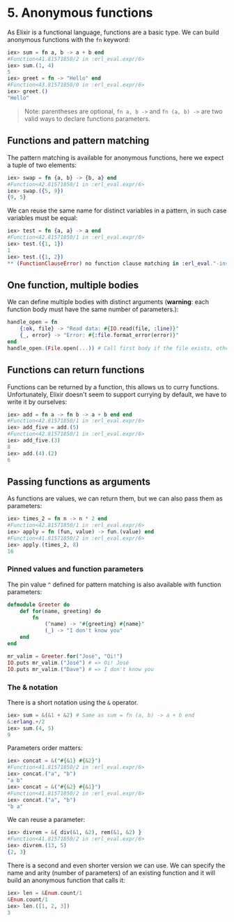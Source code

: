 # 5. Anonymous functions

As Elixir is a functional language, functions are a basic type. We can build anonymous functions with the `fn` keyword:  

```elixir
iex> sum = fn a, b -> a + b end
#Function<41.81571850/2 in :erl_eval.expr/6>
iex> sum.(1, 4)
5
iex> greet = fn -> "Hello" end
#Function<43.81571850/0 in :erl_eval.expr/6>
iex> greet.()
"Hello"
```

> Note: parentheses are optional, `fn a, b ->` and `fn (a, b) ->` are two valid ways to declare functions parameters.

## Functions and pattern matching

The pattern matching is available for anonymous functions, here we expect a tuple of two elements:  

```elixir
iex> swap = fn {a, b} -> {b, a} end
#Function<42.81571850/1 in :erl_eval.expr/6>
iex> swap.({5, 9})
{9, 5}
```

We can reuse the same name for distinct variables in a pattern, in such case variables must be equal:  

```elixir
iex> test = fn {a, a} -> a end
#Function<42.81571850/1 in :erl_eval.expr/6>
iex> test.({1, 1})
1
iex> test.({1, 2})
** (FunctionClauseError) no function clause matching in :erl_eval."-inside-an-interpreted-fun-"/1
```

## One function, multiple bodies

We can define multiple bodies with distinct arguments (**warning**: each function body must have the same number of parameters.):  

```elixir
handle_open = fn
    {:ok, file} -> "Read data: #{IO.read(file, :line)}"
    {_, error} -> "Error: #{:file.format_error(error)}"
end
handle_open.(File.open(...)) # Call first body if the file exists, otherwise it fallback to the second body
```

## Functions can return functions

Functions can be returned by a function, this allows us to curry functions. Unfortunately, Elixir doesn't seem to support currying by default, we have to write it by ourselves:  

```elixir
iex> add = fn a -> fn b -> a + b end end
#Function<42.81571850/1 in :erl_eval.expr/6>
iex> add_five = add.(5)
#Function<42.81571850/1 in :erl_eval.expr/6>
iex> add_five.(3)
8
iex> add.(4).(2)
6
```

## Passing functions as arguments

As functions are values, we can return them, but we can also pass them as parameters:  

```elixir
iex> times_2 = fn n -> n * 2 end
#Function<42.81571850/1 in :erl_eval.expr/6>
iex> apply = fn (fun, value) -> fun.(value) end
#Function<41.81571850/2 in :erl_eval.expr/6>
iex> apply.(times_2, 8)
16
```

### Pinned values and function parameters

The pin value `^` defined for pattern matching is also available with function parameters:  

```elixir
defmodule Greeter do
    def for(name, greeting) do
        fn
            (^name) -> "#{greeting} #{name}"
            (_) -> "I don't know you"
    end
end

mr_valim = Greeter.for("José", "Oi!")
IO.puts mr_valim.("José") # => Oi! José
IO.puts mr_valim.("Dave") # => I don't know you
```

### The & notation

There is a short notation using the `&` operator.  

```elixir
iex> sum = &(&1 + &2) # Same as sum = fn (a, b) -> a + b end 
&:erlang.+/2
iex> sum.(4, 5)
9
```

Parameters order matters:  

```elixir
iex> concat = &("#{&1} #{&2}")
#Function<41.81571850/2 in :erl_eval.expr/6>
iex> concat.("a", "b")
"a b"
iex> concat = &("#{&2} #{&1}")
#Function<41.81571850/2 in :erl_eval.expr/6>
iex> concat.("a", "b")
"b a"
```

We can reuse a parameter:  

```elixir
iex> divrem = &{ div(&1, &2), rem(&1, &2) }
#Function<41.81571850/2 in :erl_eval.expr/6>
iex> divrem.(13, 5)
{2, 3}
```

There is a second and even shorter version we can use. We can specify the name and arity (number of parameters) of an existing function and it will build an anonymous function that calls it:  

```elixir
iex> len = &Enum.count/1
&Enum.count/1
iex> len.([1, 2, 3])
3
```

